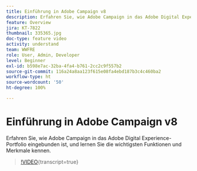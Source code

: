 ```yaml
---
title: Einführung in Adobe Campaign v8
description: Erfahren Sie, wie Adobe Campaign in das Adobe Digital Experience-Portfolio eingebunden ist, und lernen Sie die wichtigsten Funktionen und Merkmale kennen.
feature: Overview
jira: KT-7822
thumbnail: 335365.jpg
doc-type: feature video
activity: understand
team: WWFRE
role: User, Admin, Developer
level: Beginner
exl-id: b598e7ac-32ba-4fa4-b761-2cc2c9f557b2
source-git-commit: 116a24a8aa123f615e08fa4ebd187b3c4c460ba2
workflow-type: ht
source-wordcount: '50'
ht-degree: 100%

---
```


# Einführung in Adobe Campaign v8

Erfahren Sie, wie Adobe Campaign in das Adobe Digital Experience-Portfolio eingebunden ist, und lernen Sie die wichtigsten Funktionen und Merkmale kennen.

>[!VIDEO](https://video.tv.adobe.com/v/335365?quality=12&learn=on){transcript=true}
